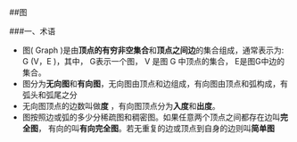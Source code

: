 ##图

###一、术语
* 图( Graph )是由**顶点的有穷非空集合**和**顶点之间边**的集合组成，通常表示为: G (V，E )，其中， G表示一个图， V 是图 G 中顶点的集合， E是图G中边的集合。
* 图分为**无向图**和**有向图**，无向图由顶点和边组成，有向图由顶点和弧构成，有弧头和弧尾之分
* 无向图顶点的边数叫做**度** ，有向图顶点分为**入度**和**出度**。
* 图按照边或弧的多少分稀疏图和稠密图。如果任意两个顶点之间都存在边叫**完全图**， 有向的叫**有向完全图**。若无重复的边或顶点到自身的边则叫**简单图**
   